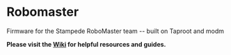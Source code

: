 # Robomaster
Firmware for the Stampede RoboMaster team -- built on Taproot and modm

**Please visit the [Wiki](https://github.com/ut-ras/robomaster/wiki) for helpful resources and guides.**
